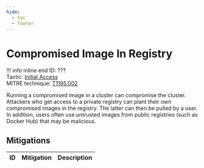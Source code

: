 ```yaml
---
hide:
  - toc
  - footer
---
```


# Compromised Image In Registry

!!! info inline end
    ID: ???<br>
    Tactic: [Initial Access](../InitialAccess/index.md) <br>
    MITRE technique: [T1195.002](https://attack.mitre.org/techniques/T1195/002/)

Running a compromised image in a cluster can compromise the cluster. Attackers who get access to a private registry can plant their own compromised images in the registry. The latter can then be pulled by a user. In addition, users often use untrusted images from public registries (such as Docker Hub) that may be malicious.

## Mitigations

|ID|Mitigation|Description|
|--|----------|-----------|